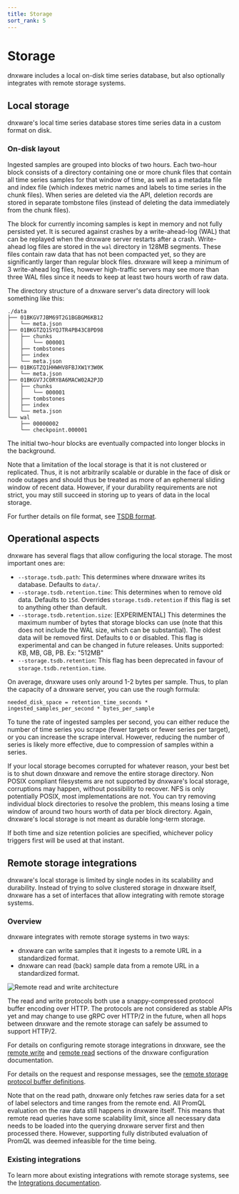 ```yaml
---
title: Storage
sort_rank: 5
---
```


# Storage

dnxware includes a local on-disk time series database, but also optionally integrates with remote storage systems.

## Local storage

dnxware's local time series database stores time series data in a custom format on disk.

### On-disk layout

Ingested samples are grouped into blocks of two hours. Each two-hour block consists of a directory containing one or more chunk files that contain all time series samples for that window of time, as well as a metadata file and index file (which indexes metric names and labels to time series in the chunk files).  When series are deleted via the API, deletion records are stored in separate tombstone files (instead of deleting the data immediately from the chunk files).

The block for currently incoming samples is kept in memory and not fully persisted yet. It is secured against crashes by a write-ahead-log (WAL) that can be replayed when the dnxware server restarts after a crash. Write-ahead log files are stored in the `wal` directory in 128MB segments. These files contain raw data that has not been compacted yet, so they are significantly larger than regular block files. dnxware will keep a minimum of 3 write-ahead log files, however high-traffic servers may see more than three WAL files since it needs to keep at least two hours worth of raw data.

The directory structure of a dnxware server's data directory will look something like this:

```
./data
├── 01BKGV7JBM69T2G1BGBGM6KB12
│   └── meta.json
├── 01BKGTZQ1SYQJTR4PB43C8PD98
│   ├── chunks
│   │   └── 000001
│   ├── tombstones
│   ├── index
│   └── meta.json
├── 01BKGTZQ1HHWHV8FBJXW1Y3W0K
│   └── meta.json
├── 01BKGV7JC0RY8A6MACW02A2PJD
│   ├── chunks
│   │   └── 000001
│   ├── tombstones
│   ├── index
│   └── meta.json
└── wal
    ├── 00000002
    └── checkpoint.000001
```

The initial two-hour blocks are eventually compacted into longer blocks in the background.

Note that a limitation of the local storage is that it is not clustered or replicated. Thus, it is not arbitrarily scalable or durable in the face of disk or node outages and should thus be treated as more of an ephemeral sliding window of recent data. However, if your durability requirements are not strict, you may still succeed in storing up to years of data in the local storage.

For further details on file format, see [TSDB format](https://github.com/dnxware/tsdb/blob/master/docs/format/README.md).

## Operational aspects

dnxware has several flags that allow configuring the local storage. The most important ones are:

* `--storage.tsdb.path`: This determines where dnxware writes its database. Defaults to `data/`.
* `--storage.tsdb.retention.time`: This determines when to remove old data. Defaults to `15d`. Overrides `storage.tsdb.retention` if this flag is set to anything other than default.
* `--storage.tsdb.retention.size`: [EXPERIMENTAL] This determines the maximum number of bytes that storage blocks can use (note that this does not include the WAL size, which can be substantial). The oldest data will be removed first. Defaults to `0` or disabled. This flag is experimental and can be changed in future releases. Units supported: KB, MB, GB, PB. Ex: "512MB"
* `--storage.tsdb.retention`: This flag has been deprecated in favour of `storage.tsdb.retention.time`.

On average, dnxware uses only around 1-2 bytes per sample. Thus, to plan the capacity of a dnxware server, you can use the rough formula:

```
needed_disk_space = retention_time_seconds * ingested_samples_per_second * bytes_per_sample
```

To tune the rate of ingested samples per second, you can either reduce the number of time series you scrape (fewer targets or fewer series per target), or you can increase the scrape interval. However, reducing the number of series is likely more effective, due to compression of samples within a series.

If your local storage becomes corrupted for whatever reason, your best bet is to shut down dnxware and remove the entire storage directory. Non POSIX compliant filesystems are not supported by dnxware's local storage, corruptions may happen, without possibility to recover. NFS is only potentially POSIX, most implementations are not. You can try removing individual block directories to resolve the problem, this means losing a time window of around two hours worth of data per block directory. Again, dnxware's local storage is not meant as durable long-term storage.

If both time and size retention policies are specified, whichever policy triggers first will be used at that instant.

## Remote storage integrations

dnxware's local storage is limited by single nodes in its scalability and durability. Instead of trying to solve clustered storage in dnxware itself, dnxware has a set of interfaces that allow integrating with remote storage systems.

### Overview

dnxware integrates with remote storage systems in two ways:

* dnxware can write samples that it ingests to a remote URL in a standardized format.
* dnxware can read (back) sample data from a remote URL in a standardized format.

![Remote read and write architecture](images/remote_integrations.png)

The read and write protocols both use a snappy-compressed protocol buffer encoding over HTTP. The protocols are not considered as stable APIs yet and may change to use gRPC over HTTP/2 in the future, when all hops between dnxware and the remote storage can safely be assumed to support HTTP/2.

For details on configuring remote storage integrations in dnxware, see the [remote write](configuration/configuration.md#remote_write) and [remote read](configuration/configuration.md#remote_read) sections of the dnxware configuration documentation.

For details on the request and response messages, see the [remote storage protocol buffer definitions](https://github.com/dnxware/dnxware/blob/master/prompb/remote.proto).

Note that on the read path, dnxware only fetches raw series data for a set of label selectors and time ranges from the remote end. All PromQL evaluation on the raw data still happens in dnxware itself. This means that remote read queries have some scalability limit, since all necessary data needs to be loaded into the querying dnxware server first and then processed there. However, supporting fully distributed evaluation of PromQL was deemed infeasible for the time being.

### Existing integrations

To learn more about existing integrations with remote storage systems, see the [Integrations documentation](https://dnxware.io/docs/operating/integrations/#remote-endpoints-and-storage).
